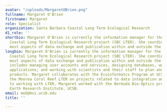 ```yaml
---
avatar: "/uploads/MargaretOBrien.png"
fullname: Margaret O'Brien
firstname: Margaret
role: Specialist
organization: Santa Barbara Coastal Long Term Ecological Research
d1_role: ''
shortbio: Margaret O'Brien is currently the information manager for the Santa Barbara
  Coastal Long Term Ecological Research project (SBC LTER). She coordinates and implements
  most aspects of data exchange and publication within and outside the group.
longbio: Margaret O'Brien is currently the information manager for the Santa Barbara
  Coastal Long Term Ecological Research project (SBC LTER). She coordinates and implements
  most aspects of data exchange and publication within and outside the group. This
  includes managing user accounts and services, designing databases, websites and
  applications; and working with scientists and their staff to plan and publish data
  products. Margaret collaborates with the Ecoinformatcs Program at UCSB, and with
  the Moorea Coral Reef LTER on projects related to data integration and use. Prior
  to working with LTER, Margaret worked with the Bermuda Bio-Optics project at the
  Earth Research Institute, UCSB.
email: mob@msi.ucsb.edu
title: ''

---
```

